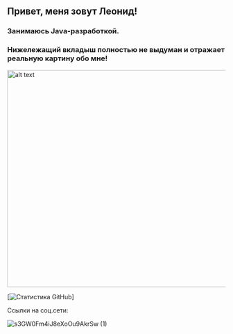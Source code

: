 ## Привет, меня зовут Леонид!
### Занимаюсь Java-разработкой.
### Нижележащий вкладыш полностью не выдуман и отражает реальную картину обо мне!
<img src="https://github.com/user-attachments/assets/8badbca8-7075-48d5-a1b0-2ee73e8d0804" alt="alt text" width="700" height="500">

[![Статистика GitHub](https://github-readme-stats.vercel.app/api?username=https://github.com/LorenzoMedici78045)]

Ссылки на соц.сети:

![s3GW0Fm4iJ8eXoOu9AkrSw (1)](https://github.com/user-attachments/assets/3930eaa8-7011-457d-8f29-0832044b822b)


